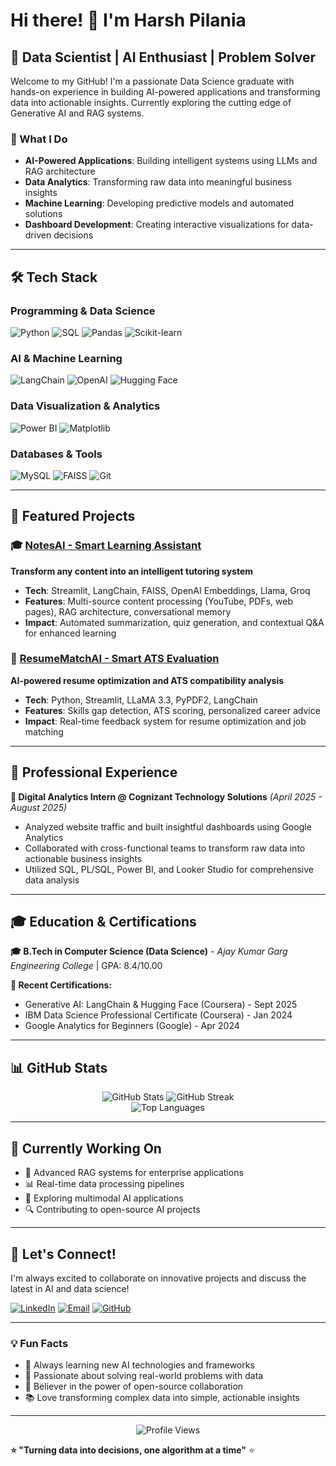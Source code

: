 # Hi there! 👋 I'm Harsh Pilania

## 🚀 Data Scientist | AI Enthusiast | Problem Solver

Welcome to my GitHub! I'm a passionate Data Science graduate with hands-on experience in building AI-powered applications and transforming data into actionable insights. Currently exploring the cutting edge of Generative AI and RAG systems.

### 🎯 What I Do
- **AI-Powered Applications**: Building intelligent systems using LLMs and RAG architecture
- **Data Analytics**: Transforming raw data into meaningful business insights
- **Machine Learning**: Developing predictive models and automated solutions
- **Dashboard Development**: Creating interactive visualizations for data-driven decisions

---

## 🛠️ Tech Stack

### Programming & Data Science
![Python](https://img.shields.io/badge/Python-3776AB?style=for-the-badge&logo=python&logoColor=white)
![SQL](https://img.shields.io/badge/SQL-4479A1?style=for-the-badge&logo=postgresql&logoColor=white)
![Pandas](https://img.shields.io/badge/Pandas-150458?style=for-the-badge&logo=pandas&logoColor=white)
![Scikit-learn](https://img.shields.io/badge/Scikit_learn-F7931E?style=for-the-badge&logo=scikit-learn&logoColor=white)

### AI & Machine Learning
![LangChain](https://img.shields.io/badge/LangChain-1C3C3C?style=for-the-badge&logo=langchain&logoColor=white)
![OpenAI](https://img.shields.io/badge/OpenAI-412991?style=for-the-badge&logo=openai&logoColor=white)
![Hugging Face](https://img.shields.io/badge/🤗_Hugging_Face-FFD21E?style=for-the-badge&logoColor=black)

### Data Visualization & Analytics
![Power BI](https://img.shields.io/badge/Power_BI-F2C811?style=for-the-badge&logo=power-bi&logoColor=black)
![Matplotlib](https://img.shields.io/badge/Matplotlib-11557C?style=for-the-badge&logo=python&logoColor=white)

### Databases & Tools
![MySQL](https://img.shields.io/badge/MySQL-4479A1?style=for-the-badge&logo=mysql&logoColor=white)
![FAISS](https://img.shields.io/badge/FAISS-0467DF?style=for-the-badge&logo=facebook&logoColor=white)
![Git](https://img.shields.io/badge/Git-F05032?style=for-the-badge&logo=git&logoColor=white)

---

## 🌟 Featured Projects

### 🎓 [NotesAI - Smart Learning Assistant](https://github.com/harsh2115411/notesai)
**Transform any content into an intelligent tutoring system**
- **Tech**: Streamlit, LangChain, FAISS, OpenAI Embeddings, Llama, Groq
- **Features**: Multi-source content processing (YouTube, PDFs, web pages), RAG architecture, conversational memory
- **Impact**: Automated summarization, quiz generation, and contextual Q&A for enhanced learning

### 📄 [ResumeMatchAI - Smart ATS Evaluation](https://github.com/harsh2115411/resumematchai)
**AI-powered resume optimization and ATS compatibility analysis**
- **Tech**: Python, Streamlit, LLaMA 3.3, PyPDF2, LangChain
- **Features**: Skills gap detection, ATS scoring, personalized career advice
- **Impact**: Real-time feedback system for resume optimization and job matching

---

## 💼 Professional Experience

**🏢 Digital Analytics Intern @ Cognizant Technology Solutions** *(April 2025 - August 2025)*
- Analyzed website traffic and built insightful dashboards using Google Analytics
- Collaborated with cross-functional teams to transform raw data into actionable business insights
- Utilized SQL, PL/SQL, Power BI, and Looker Studio for comprehensive data analysis

---

## 🎓 Education & Certifications

**🎓 B.Tech in Computer Science (Data Science)** - *Ajay Kumar Garg Engineering College* | GPA: 8.4/10.00

**📜 Recent Certifications:**
- Generative AI: LangChain & Hugging Face (Coursera) - Sept 2025
- IBM Data Science Professional Certificate (Coursera) - Jan 2024
- Google Analytics for Beginners (Google) - Apr 2024

---

## 📊 GitHub Stats

<div align="center">
  <img src="https://github-readme-stats.vercel.app/api?username=harsh2115411&show_icons=true&theme=radical&count_private=true" alt="GitHub Stats" />
  <img src="https://github-readme-streak-stats.herokuapp.com/?user=harsh2115411&theme=radical" alt="GitHub Streak" />
</div>

<div align="center">
  <img src="https://github-readme-stats.vercel.app/api/top-langs/?username=harsh2115411&layout=compact&theme=radical" alt="Top Languages" />
</div>

---

## 🎯 Currently Working On

- 🤖 Advanced RAG systems for enterprise applications
- 📊 Real-time data processing pipelines
- 🧠 Exploring multimodal AI applications
- 🔍 Contributing to open-source AI projects

---

## 🤝 Let's Connect!

I'm always excited to collaborate on innovative projects and discuss the latest in AI and data science!

[![LinkedIn](https://img.shields.io/badge/LinkedIn-0077B5?style=for-the-badge&logo=linkedin&logoColor=white)](https://linkedin.com/in/harsh-pilania)
[![Email](https://img.shields.io/badge/Email-D14836?style=for-the-badge&logo=gmail&logoColor=white)](mailto:harshpilania2001@gmail.com)
[![GitHub](https://img.shields.io/badge/GitHub-100000?style=for-the-badge&logo=github&logoColor=white)](https://github.com/harsh2115411)

---

### 💡 Fun Facts
- 🌱 Always learning new AI technologies and frameworks
- 🎯 Passionate about solving real-world problems with data
- 🚀 Believer in the power of open-source collaboration
- 📚 Love transforming complex data into simple, actionable insights

---

<div align="center">
  <img src="https://komarev.com/ghpvc/?username=harsh2115411&label=Profile%20views&color=0e75b6&style=flat" alt="Profile Views" />
</div>

**⭐ "Turning data into decisions, one algorithm at a time"** ⭐
